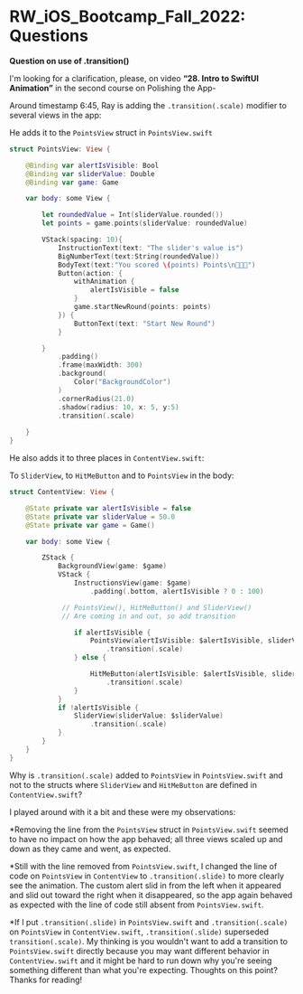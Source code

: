 # RW_iOS_Bootcamp_Fall_2022: Questions

**Question on use of .transition()**

I'm looking for a clarification, please, on video **“28. Intro to SwiftUI Animation”** in the second course on Polishing the App-

Around timestamp 6:45, Ray is adding the ```.transition(.scale)``` modifier to several views in the app:

He adds it to the ```PointsView``` struct in ```PointsView.swift```

```swift
struct PointsView: View {

    @Binding var alertIsVisible: Bool
    @Binding var sliderValue: Double
    @Binding var game: Game

    var body: some View {

        let roundedValue = Int(sliderValue.rounded())
        let points = game.points(sliderValue: roundedValue)

        VStack(spacing: 10){
            InstructionText(text: "The slider's value is")
            BigNumberText(text:String(roundedValue))
            BodyText(text:"You scored \(points) Points\n🎉🎉🎉")
            Button(action: {
                withAnimation {
                    alertIsVisible = false
                }
                game.startNewRound(points: points)
            }) {
                ButtonText(text: "Start New Round")
            }

        }
            .padding()
            .frame(maxWidth: 300)
            .background(
                Color("BackgroundColor")
            )
            .cornerRadius(21.0)
            .shadow(radius: 10, x: 5, y:5)
            .transition(.scale)
       
    }
}
```

He also adds it to three places in ```ContentView.swift```:

To ```SliderView```, to ```HitMeButton``` and to ```PointsView``` in the body:

```swift
struct ContentView: View {

    @State private var alertIsVisible = false
    @State private var sliderValue = 50.0
    @State private var game = Game()

    var body: some View {

        ZStack {
            BackgroundView(game: $game)
            VStack {
                InstructionsView(game: $game)
                    .padding(.bottom, alertIsVisible ? 0 : 100)

             // PointsView(), HitMeButton() and SliderView()
             // Are coming in and out, so add transition

                if alertIsVisible {
                    PointsView(alertIsVisible: $alertIsVisible, sliderValue: $sliderValue, game: $game)
                        .transition(.scale)
                } else {

                    HitMeButton(alertIsVisible: $alertIsVisible, sliderValue: $sliderValue, game: $game)
                        .transition(.scale)
                }
            }
            if !alertIsVisible {
                SliderView(sliderValue: $sliderValue)
                    .transition(.scale)
            }
        }
    }
}
```

Why is  ```.transition(.scale)``` added to ```PointsView``` in ```PointsView.swift``` and not to the structs where ```SliderView``` and ```HitMeButton``` are defined in ```ContentView.swift```?

I played around with it a bit and these were my observations:

  *Removing the line from the ```PointsView``` struct in ```PointsView.swift``` seemed to have no impact on how the app behaved; all three views scaled up and down as they came and went, as expected.
 
  *Still with the line removed from ```PointsView.swift```, I changed the line of code on ```PointsView``` in ```ContentView``` to ```.transition(.slide)``` to more clearly see the animation. The custom alert slid in from the left when it appeared and slid out toward the right when it disappeared, so the app again behaved as expected with the line of code still absent from ```PointsView.swift```.

  *If I put ```.transition(.slide)``` in ```PointsView.swift``` and ```.transition(.scale)``` on ```PointsView``` in ```ContentView.swift```, ```.transition(.slide)``` superseded ```transition(.scale)```. My thinking is you wouldn't want to add a transition to ```PointsView.swift``` directly because you may want different behavior in ```ContentView.swift``` and it might be hard to run down why you're seeing something different than what you're expecting.  Thoughts on this point?  Thanks for reading!
